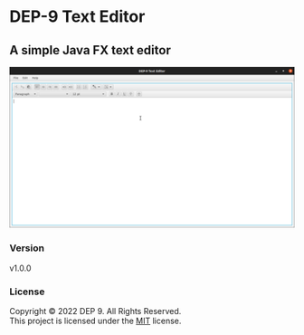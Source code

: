 # DEP-9 Text Editor

## A simple Java FX text editor

![](asset/text-editor.png)

### Version
v1.0.0

### License
Copyright &copy; 2022 DEP 9. All Rights Reserved. <br>
This project is licensed under the [MIT](LICENSE.txt) license.